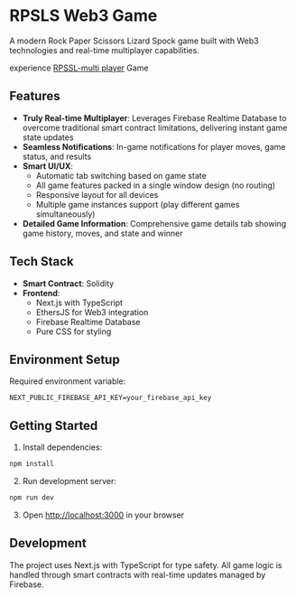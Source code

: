 # RPSLS Web3 Game

A modern Rock Paper Scissors Lizard Spock game built with Web3 technologies and real-time multiplayer capabilities.

 experience [RPSSL-multi player](https://rpsslweb3.vercel.app/) Game

## Features

- **Truly Real-time Multiplayer**: Leverages Firebase Realtime Database to overcome traditional smart contract limitations, delivering instant game state updates
- **Seamless Notifications**: In-game notifications for player moves, game status, and results
- **Smart UI/UX**: 
    - Automatic tab switching based on game state
    - All game features packed in a single window design (no routing)
    - Responsive layout for all devices
    - Multiple game instances support (play different games simultaneously)
- **Detailed Game Information**: Comprehensive game details tab showing game history, moves, and state and winner

## Tech Stack

- **Smart Contract**: Solidity
- **Frontend**: 
    - Next.js with TypeScript
    - EthersJS for Web3 integration
    - Firebase Realtime Database
    - Pure CSS for styling

## Environment Setup

Required environment variable:
```
NEXT_PUBLIC_FIREBASE_API_KEY=your_firebase_api_key
```

## Getting Started

1. Install dependencies:
```bash
npm install
```

2. Run development server:
```bash
npm run dev
```

3. Open [http://localhost:3000](http://localhost:3000) in your browser

## Development

The project uses Next.js with TypeScript for type safety. All game logic is handled through smart contracts with real-time updates managed by Firebase.
